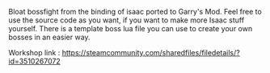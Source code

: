Bloat bossfight from the binding of isaac ported to Garry's Mod.
Feel free to use the source code as you want, if you want to make more Isaac stuff yourself.
There is a template boss lua file you can use to create your own bosses in an easier way.

Workshop link : https://steamcommunity.com/sharedfiles/filedetails/?id=3510267072
